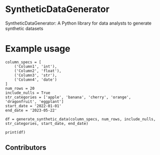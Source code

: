 # SyntheticDataGenerator

SyntheticDataGenerator: A Python library for data analysts to generate synthetic datasets

# Example usage

```
column_specs = [
    ('Column1', 'int'),
    ('Column2', 'float'),
    ('Column3', 'str'),
    ('Column4', 'date')
]
num_rows = 20
include_nulls = True
str_categories = ['apple', 'banana', 'cherry', 'orange', 'dragonfruit', 'eggplant']
start_date = '2022-01-01'
end_date = '2023-05-22'

df = generate_synthetic_data(column_specs, num_rows, include_nulls, str_categories, start_date, end_date)

print(df)
```

## Contributors

<!-- ALL-CONTRIBUTORS-LIST:START - Do not remove or modify this section -->
<!-- prettier-ignore-start -->
<!-- markdownlint-disable -->

<!-- markdownlint-restore -->
<!-- prettier-ignore-end -->

<!-- ALL-CONTRIBUTORS-LIST:END -->
